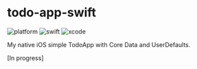 # todo-app-swift

![platform](https://img.shields.io/badge/platform-iOS-green.svg)
![swift](https://img.shields.io/badge/swift-5.2-orange.svg)
![xcode](https://img.shields.io/badge/xcode-11.4.1-blue.svg)

My native iOS simple TodoApp with Core Data and UserDefaults.

[In progress]
